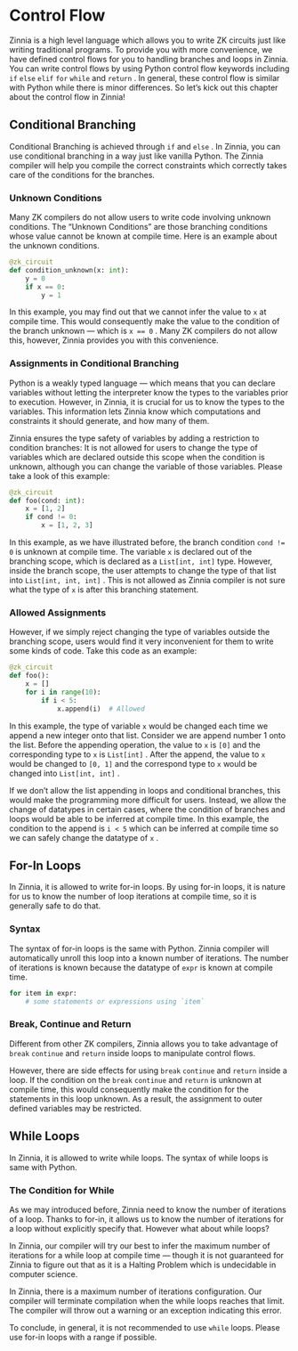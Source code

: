 # Control Flow

Zinnia is a high level language which allows you to write ZK circuits just like writing traditional programs. To provide you with more convenience, we have defined control flows for you to handling branches and loops in Zinnia. You can write control flows by using Python control flow keywords including `if` `else` `elif` `for` `while` and `return` . In general, these control flow is similar with Python while there is minor differences. So let’s kick out this chapter about the control flow in Zinnia!

## Conditional Branching

Conditional Branching is achieved through `if` and `else` . In Zinnia, you can use conditional branching in a way just like vanilla Python. The Zinnia compiler will help you compile the correct constraints which correctly takes care of the conditions for the branches.

### Unknown Conditions

Many ZK compilers do not allow users to write code involving unknown conditions. The “Unknown Conditions” are those branching conditions whose value cannot be known at compile time. Here is an example about the unknown conditions.

```python
@zk_circuit
def condition_unknown(x: int):
    y = 0
    if x == 0:
        y = 1
```

In this example, you may find out that we cannot infer the value to `x` at compile time. This would consequently make the value to the condition of the branch unknown — which is `x == 0` . Many ZK compilers do not allow this, however, Zinnia provides you with this convenience.

### Assignments in Conditional Branching

Python is a weakly typed language — which means that you can declare variables without letting the interpreter know the types to the variables prior to execution. However, in Zinnia, it is crucial for us to know the types to the variables. This information lets Zinnia know which computations and constraints it should generate, and how many of them.

Zinnia ensures the type safety of variables by adding a restriction to condition branches: It is not allowed for users to change the type of variables which are declared outside this scope when the condition is unknown, although you can change the variable of those variables. Please take a look of this example:

```python
@zk_circuit
def foo(cond: int):
    x = [1, 2]
    if cond != 0:
        x = [1, 2, 3]
```

In this example, as we have illustrated before, the branch condition `cond != 0` is unknown at compile time. The variable `x` is declared out of the branching scope, which is declared as a `List[int, int]` type. However, inside the branch scope, the user attempts to change the type of that list into `List[int, int, int]` . This is not allowed as Zinnia compiler is not sure what the type of `x` is after this branching statement.

### Allowed Assignments

However, if we simply reject changing the type of variables outside the branching scope, users would find it very inconvenient for them to write some kinds of code. Take this code as an example:

```python
@zk_circuit
def foo():
    x = []
    for i in range(10):
        if i < 5:
            x.append(i)  # Allowed
```

In this example, the type of variable `x` would be changed each time we append a new integer onto that list. Consider we are append number 1 onto the list. Before the appending operation, the value to `x` is `[0]` and the corresponding type to `x` is `List[int]` . After the append, the value to `x` would be changed to `[0, 1]` and the correspond type to `x` would be changed into `List[int, int]` .

If we don’t allow the list appending in loops and conditional branches, this would make the programming more difficult for users. Instead, we allow the change of datatypes in certain cases, where the condition of branches and loops would be able to be inferred at compile time. In this example, the condition to the append is `i < 5` which can be inferred at compile time so we can safely change the datatype of `x` .

## For-In Loops

In Zinnia, it is allowed to write for-in loops. By using for-in loops, it is nature for us to know the number of loop iterations at compile time, so it is generally safe to do that. 

### Syntax

The syntax of for-in loops is the same with Python. Zinnia compiler will automatically unroll this loop into a known number of iterations. The number of iterations is known because the datatype of `expr` is known at compile time.

```python
for item in expr:
    # some statements or expressions using `item`
```

### Break, Continue and Return

Different from other ZK compilers, Zinnia allows you to take advantage of `break` `continue` and `return` inside loops to manipulate control flows. 

However, there are side effects for using `break` `continue` and `return` inside a loop. If the condition on the `break` `continue` and `return` is unknown at compile time, this would consequently make the condition for the statements in this loop unknown. As a result, the assignment to outer defined variables may be restricted.

## While Loops

In Zinnia, it is allowed to write while loops. The syntax of while loops is same with Python.

### The Condition for While

As we may introduced before, Zinnia need to know the number of iterations of a loop. Thanks to for-in, it allows us to know the number of iterations for a loop without explicitly specify that. However what about while loops?

In Zinnia, our compiler will try our best to infer the maximum number of iterations for a while loop at compile time — though it is not guaranteed for Zinnia to figure out that as it is a Halting Problem which is undecidable in computer science.

In Zinnia, there is a maximum number of iterations configuration. Our compiler will terminate compilation when the while loops reaches that limit. The compiler will throw out a warning or an exception indicating this error.

To conclude, in general, it is not recommended to use `while` loops. Please use for-in loops with a range if possible.